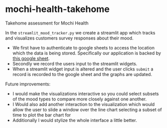 # mochi-health-takehome
Takehome assessment for Mochi Health

In the `streamlit_mood_tracker.py` we create a streamlit app which tracks and visualizes customers survey responses about their mood.
* We first have to authenticate to google sheets to access the location which the data is being stored.
Specifically our application is backed by [this google sheet](https://docs.google.com/spreadsheets/d/1UptyEDla8n5vaEa6fHjVJyqPUw1k43riLJm6Lm_Xx4Y/edit?gid=0#gid=0).
* Secondly we record the users input to the streamlit widgets.
* When a streamlit widget input is altered and the user clicks `submit` a record is recorded to the google sheet and the graphs are updated.

Future improvements:
* I would make the visualizations interactive so you could select subsets of the mood types to compare more closely against one another.
* I Would also add another interaction to the visualization which would allow the user to slide a window over the line chart selecting a subset of time to plot the bar chart for
* Additionally I would stylize the whole interface a little better.